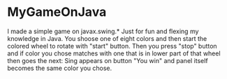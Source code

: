 # MyGameOnJava
I made a simple game on javax.swing.* Just for fun and flexing my knowledge in Java.
You shoose one of eight colors and then start the colored wheel to rotate with "start" button.
Then you press "stop" button and if color you chose matches with one that is in lower part of that wheel then goes the next:
Sing appears on button "You win" and panel itself becomes the same color you chose.
